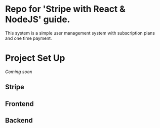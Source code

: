 # Repo for 'Stripe with React & NodeJS' guide. 

This system is a simple user management system with subscription plans and one time payment.

# Project Set Up

*Coming soon*

## Stripe

## Frontend

## Backend
